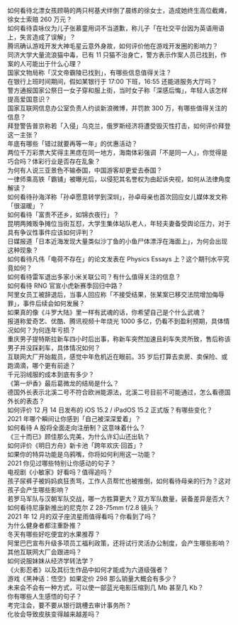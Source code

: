 如何看待北漂女孩顾萌的两只柯基犬绊倒了晨练的徐女士，造成她终生高位截瘫，徐女士索赔 260 万元？  
如何看待袁咏仪为儿子张慕童用词不当道歉，称儿子「在社交平台因为英语用语上，失言造成了误解」？  
腾讯确认游戏开发大神毛星云意外身故，如何评价他在游戏开发圈的影响力？  
同济大学大量流浪猫中毒，已有 11 只猫不治身亡，警方表示作案人员已找到，作案的人可能出于什么心理？  
国家文物局称「汉文帝霸陵已找到」，有哪些信息值得关注？  
在银行上班时间期间，假如某银行于 17:00 下班，16:55 还能进服务大厅吗？  
警方通报国家公祭日一女子穿和服上街，当时女子称「深感后悔」，年轻人该怎样提高爱国意识？  
国家互联网信息办公室负责人约谈新浪微博，并罚款 300 万，有哪些值得关注的信息？  
拜登警告普京称若「入侵」乌克兰，俄罗斯经济将遭受毁灭性打击，如何评价拜登这一主张？  
年底有哪些「错过就要再等一年」的优惠活动？  
两位千万彩票大奖得主黑痣在同一地方，海南体彩强调「不是同一人」，你觉得是巧合吗？体彩行业是否存在乱象？  
为何有人说三亚景色不输泰国，中国游客却更爱去泰国？  
一律师乘高铁「霸铺」被曝光后，以侵犯其名誉权为由起诉央视，如何从法律角度解读？  
如何看待孙海洋称「孙卓愿意转学到深圳」，孙卓母亲也首次回应女儿媒体发文称「很温暖」？  
如何看待「富贵不还乡，如锦衣夜行」？  
昆明两摊贩争摊位当街互怼，大学生集体站队老人，年轻夫妻备受舆论压力，对于具有争议性事件应该如何评判？  
日媒报道「日本近海发现大量类似沙丁鱼的小鱼尸体漂浮在海面上」，为何会出现这种现象？  
如何看待凡伟「电荷不存在」的论文发表在 Physics Essays 上？这个期刊水平究竟如何？  
如何看待雷军退出多家小米关联公司？有什么值得关注的信息？  
如何看待 RNG 官宣小虎新赛季回归中路？  
阿里女员工被辞退后，当事人回应称「不接受结果，张某案已移交法院增加侮辱罪」，事件后续会如何发展？  
如果真的像《斗罗大陆》里一样有武魂的话，你希望自己是个什么武魂？  
报道称爱奇艺、优酷、腾讯视频十年烧光 1000 多亿，仍看不到盈利预期，具体情况如何？为何连年亏损？  
重庆男子提特斯拉新车四小时后出事，称新车突然加速且刹车失灵所致，售后称该男子并没踩刹车，具体情况如何？  
互联网大厂开始裁员，感觉中年危机近在眼前。35 岁后打算去卖房、卖保险、或跑滴滴，哪个更有前途？  
千元羽绒服的成本到底有多少？  
《第一炉香》最后葛微龙的结局是什么？  
德国外长表示北溪二号不符合欧洲能源法，北溪二号目前不可能通过，怎么看德国外长的表态？  
如何评价 12 月 14 日发布的 iOS 15.2 / iPadOS 15.2 正式版？有哪些变化？  
2021 年哪个瞬间让你感到「自己被深深爱着」？  
如何看待 A 股将全面走向注册制？这意味着什么？  
《三十而已》顾佳那么完美，为什么许幻山还出轨？  
如何评价《明日方舟》新卡池「跨年欢庆·回首」?  
如果你的特异功能是乌鸦嘴，你将如何利用这一功能？  
2021 你见过哪些特别让你感动的句子？  
电视剧《小敏家》好看吗？值得追吗？  
孩子尿裤子被妈妈疯狂责骂，工作人员帮忙也被推倒，如何看待母亲的行为？这对孩子会产生哪些影响？  
若罗马军队与汉朝军队交战，哪一方胜算更大？双方军队数量，装备差异是否大？  
如何看待尼康新推出的尼克尔 Z 28-75mm f/2.8 镜头？  
2021 年 12 月的双子座流星雨值得看吗？你看到了吗？  
为什么健身者都注重卧推？  
冬天有哪些好吃便宜的水果推荐？  
阿里巴巴宣布升级多项员工福利政策，还将试行灵活办公制度，会产生哪些影响？其他互联网大厂会跟进吗？  
如何说服妹妹从经济学转法学？  
《火影忍者》以及其衍生作品中如何才能成为六道级强者？  
游戏《黑神话：悟空》如果定价 298 那么销量大概会有多少？  
未来会不会有一种方式，可以使一部蓝光电影压缩到几 Mb 甚至几 Kb？  
你有哪些人生感悟的句子？  
考完注会，要不要从银行跳槽去审计事务所？  
化妆会导致皮肤变得越来越差吗？  
